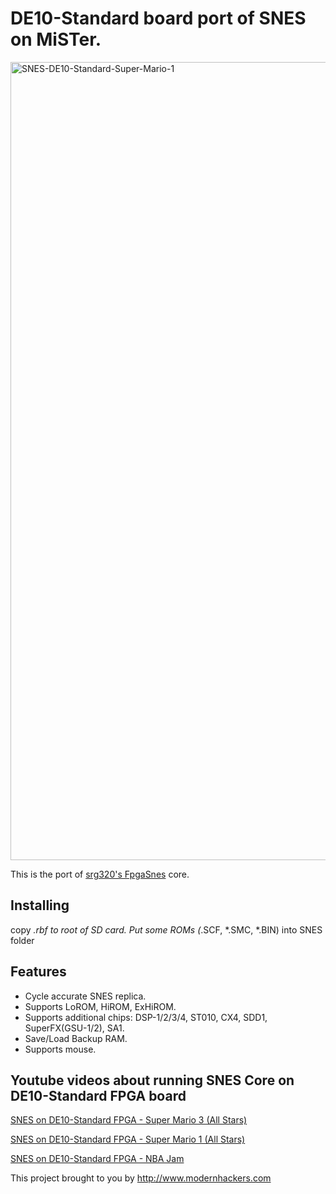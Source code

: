 # DE10-Standard board port of SNES on MiSTer.

<img width="1277" alt="SNES-DE10-Standard-Super-Mario-1" src="https://user-images.githubusercontent.com/48859672/55280374-2ddf1200-5325-11e9-86a5-c6c7b51d92ec.png">

This is the port of [srg320's FpgaSnes](https://github.com/srg320/FpgaSnes) core.

## Installing
copy *.rbf to root of SD card. Put some ROMs (*.SCF, *.SMC, *.BIN) into SNES folder

## Features
* Cycle accurate SNES replica.
* Supports LoROM, HiROM, ExHiROM.
* Supports additional chips: DSP-1/2/3/4, ST010, CX4, SDD1, SuperFX(GSU-1/2), SA1.
* Save/Load Backup RAM.
* Supports mouse.

## Youtube videos about running SNES Core on DE10-Standard FPGA board

[SNES on DE10-Standard FPGA - Super Mario 3 (All Stars)](https://youtu.be/9wpahsUO0Hg)

[SNES on DE10-Standard FPGA - Super Mario 1 (All Stars)](https://youtu.be/pE79wmw4rO4)

[SNES on DE10-Standard FPGA - NBA Jam](https://youtu.be/cTbVCSQDc_k)

This project brought to you by http://www.modernhackers.com
